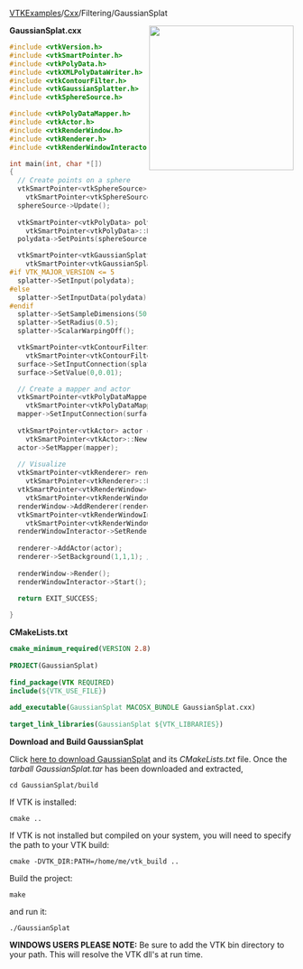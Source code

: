 [VTKExamples](/index/)/[Cxx](/Cxx)/Filtering/GaussianSplat

<img align="right" src="https://github.com/lorensen/VTKExamples/blob/gh-pages/Testing/Baseline/Filtering/TestGaussianSplat.png?raw=true" width="256" />

**GaussianSplat.cxx**
```c++
#include <vtkVersion.h>
#include <vtkSmartPointer.h>
#include <vtkPolyData.h>
#include <vtkXMLPolyDataWriter.h>
#include <vtkContourFilter.h>
#include <vtkGaussianSplatter.h>
#include <vtkSphereSource.h>

#include <vtkPolyDataMapper.h>
#include <vtkActor.h>
#include <vtkRenderWindow.h>
#include <vtkRenderer.h>
#include <vtkRenderWindowInteractor.h>

int main(int, char *[])
{
  // Create points on a sphere
  vtkSmartPointer<vtkSphereSource> sphereSource = 
    vtkSmartPointer<vtkSphereSource>::New();
  sphereSource->Update();
  
  vtkSmartPointer<vtkPolyData> polydata = 
    vtkSmartPointer<vtkPolyData>::New();
  polydata->SetPoints(sphereSource->GetOutput()->GetPoints());

  vtkSmartPointer<vtkGaussianSplatter> splatter = 
    vtkSmartPointer<vtkGaussianSplatter>::New();
#if VTK_MAJOR_VERSION <= 5
  splatter->SetInput(polydata);
#else
  splatter->SetInputData(polydata);
#endif
  splatter->SetSampleDimensions(50,50,50);
  splatter->SetRadius(0.5);
  splatter->ScalarWarpingOff();

  vtkSmartPointer<vtkContourFilter> surface = 
    vtkSmartPointer<vtkContourFilter>::New();
  surface->SetInputConnection(splatter->GetOutputPort());
  surface->SetValue(0,0.01);

  // Create a mapper and actor
  vtkSmartPointer<vtkPolyDataMapper> mapper = 
    vtkSmartPointer<vtkPolyDataMapper>::New();
  mapper->SetInputConnection(surface->GetOutputPort());
 
  vtkSmartPointer<vtkActor> actor = 
    vtkSmartPointer<vtkActor>::New();
  actor->SetMapper(mapper);
 
  // Visualize
  vtkSmartPointer<vtkRenderer> renderer = 
    vtkSmartPointer<vtkRenderer>::New();
  vtkSmartPointer<vtkRenderWindow> renderWindow = 
    vtkSmartPointer<vtkRenderWindow>::New();
  renderWindow->AddRenderer(renderer);
  vtkSmartPointer<vtkRenderWindowInteractor> renderWindowInteractor = 
    vtkSmartPointer<vtkRenderWindowInteractor>::New();
  renderWindowInteractor->SetRenderWindow(renderWindow);
 
  renderer->AddActor(actor);
  renderer->SetBackground(1,1,1); // Background color white
 
  renderWindow->Render();
  renderWindowInteractor->Start();
  
  return EXIT_SUCCESS;

}
```
**CMakeLists.txt**
```cmake
cmake_minimum_required(VERSION 2.8)
 
PROJECT(GaussianSplat)
 
find_package(VTK REQUIRED)
include(${VTK_USE_FILE})
 
add_executable(GaussianSplat MACOSX_BUNDLE GaussianSplat.cxx)
 
target_link_libraries(GaussianSplat ${VTK_LIBRARIES})
```

**Download and Build GaussianSplat**

Click [here to download GaussianSplat](https://github.com/lorensen/VTKWikiExamplesTarballs/raw/master/GaussianSplat.tar) and its *CMakeLists.txt* file.
Once the *tarball GaussianSplat.tar* has been downloaded and extracted,
```
cd GaussianSplat/build 
```
If VTK is installed:
```
cmake ..
```
If VTK is not installed but compiled on your system, you will need to specify the path to your VTK build:
```
cmake -DVTK_DIR:PATH=/home/me/vtk_build ..
```
Build the project:
```
make
```
and run it:
```
./GaussianSplat
```
**WINDOWS USERS PLEASE NOTE:** Be sure to add the VTK bin directory to your path. This will resolve the VTK dll's at run time.

